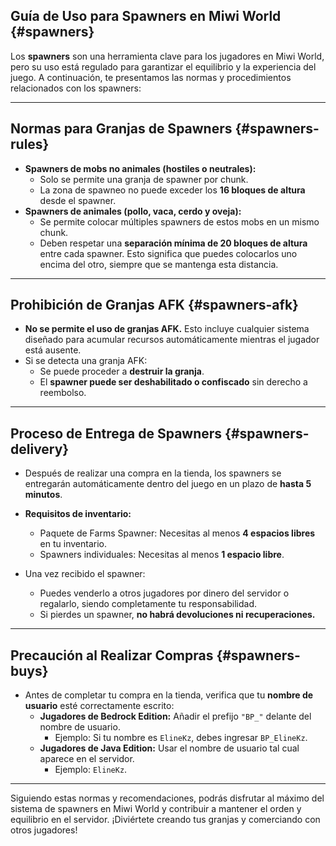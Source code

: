 ## Guía de Uso para Spawners en Miwi World {#spawners}

Los **spawners** son una herramienta clave para los jugadores en Miwi World, pero su uso está regulado para garantizar el equilibrio y la experiencia del juego. A continuación, te presentamos las normas y procedimientos relacionados con los spawners:

----------

## Normas para Granjas de Spawners {#spawners-rules}

-   **Spawners de mobs no animales (hostiles o neutrales):**
    -   Solo se permite una granja de spawner por chunk.
    -   La zona de spawneo no puede exceder los **16 bloques de altura** desde el spawner.
-   **Spawners de animales (pollo, vaca, cerdo y oveja):**
    -   Se permite colocar múltiples spawners de estos mobs en un mismo chunk.
    -   Deben respetar una **separación mínima de 20 bloques de altura** entre cada spawner. Esto significa que puedes colocarlos uno encima del otro, siempre que se mantenga esta distancia.

----------

## Prohibición de Granjas AFK {#spawners-afk}

-   **No se permite el uso de granjas AFK.** Esto incluye cualquier sistema diseñado para acumular recursos automáticamente mientras el jugador está ausente.
-   Si se detecta una granja AFK:
    -   Se puede proceder a **destruir la granja**.
    -   El **spawner puede ser deshabilitado o confiscado** sin derecho a reembolso.

----------

## Proceso de Entrega de Spawners {#spawners-delivery}

-   Después de realizar una compra en la tienda, los spawners se entregarán automáticamente dentro del juego en un plazo de **hasta 5 minutos**.

-   **Requisitos de inventario:**

    -   Paquete de Farms Spawner: Necesitas al menos **4 espacios libres** en tu inventario.
    -   Spawners individuales: Necesitas al menos **1 espacio libre**.
-   Una vez recibido el spawner:

    -   Puedes venderlo a otros jugadores por dinero del servidor o regalarlo, siendo completamente tu responsabilidad.
    -   Si pierdes un spawner, **no habrá devoluciones ni recuperaciones.**

----------

## Precaución al Realizar Compras {#spawners-buys}

-   Antes de completar tu compra en la tienda, verifica que tu **nombre de usuario** esté correctamente escrito:
    -   **Jugadores de Bedrock Edition:** Añadir el prefijo `"BP_"` delante del nombre de usuario.
        -   Ejemplo: Si tu nombre es `ElineKz`, debes ingresar `BP_ElineKz`.
    -   **Jugadores de Java Edition:** Usar el nombre de usuario tal cual aparece en el servidor.
        -   Ejemplo: `ElineKz`.

----------

Siguiendo estas normas y recomendaciones, podrás disfrutar al máximo del sistema de spawners en Miwi World y contribuir a mantener el orden y equilibrio en el servidor. ¡Diviértete creando tus granjas y comerciando con otros jugadores!